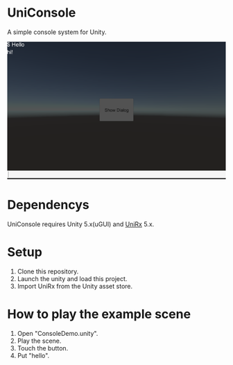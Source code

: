 # UniConsole

A simple console system for Unity.

![image](https://raw.githubusercontent.com/fumobox/UniConsole/master/screenshot.png)

# Dependencys

UniConsole requires Unity 5.x(uGUI) and [UniRx](https://www.assetstore.unity3d.com/jp/#!/content/17276) 5.x.

# Setup

1. Clone this repository.
2. Launch the unity and load this project.
3. Import UniRx from the Unity asset store.

# How to play the example scene

1. Open "ConsoleDemo.unity".
2. Play the scene.
3. Touch the button.
4. Put "hello".




